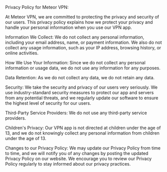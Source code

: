 Privacy Policy for Meteor VPN:

At Meteor VPN, we are committed to protecting the privacy and security of our users. This privacy policy explains how we protect your privacy and handle your personal information when you use our VPN app.

Information We Collect:
We do not collect any personal information, including your email address, name, or payment information. We also do not collect any usage information, such as your IP address, browsing history, or online activities.

How We Use Your Information:
Since we do not collect any personal information or usage data, we do not use any information for any purposes.

Data Retention:
As we do not collect any data, we do not retain any data.

Security:
We take the security and privacy of our users very seriously. We use industry-standard security measures to protect our app and servers from any potential threats, and we regularly update our software to ensure the highest level of security for our users.

Third-Party Service Providers:
We do not use any third-party service providers.

Children's Privacy:
Our VPN app is not directed at children under the age of 13, and we do not knowingly collect any personal information from children under the age of 13.

Changes to our Privacy Policy:
We may update our Privacy Policy from time to time, and we will notify you of any changes by posting the updated Privacy Policy on our website. We encourage you to review our Privacy Policy regularly to stay informed about our privacy practices.
